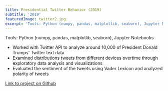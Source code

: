 ```yaml
---
title: Presidential Twitter Behavior (2019)
subtitle: '2019'
featuredImage: twitter2.jpg
excerpt: 'Tools: Python (numpy, pandas, matplotlib, seaborn), Jupyter Notebooks'
---
```

Tools: Python (numpy, pandas, matplotlib, seaborn), Jupyter Notebooks

* Worked with Twitter API to analyze around 10,000 of President Donald Trumps' Twitter text data 
* Examined distributions tweets from different devices overtime through exploratory data analysis and visualizations
* Evaluated the sentiment of the tweets using Vader Lexicon and analyzed polarity of tweets

[Link to project on Github](https://github.com/cheahannah/presidential-twitter-behavior/blob/master/Presidential_Twitter_Behavior.ipynb)

